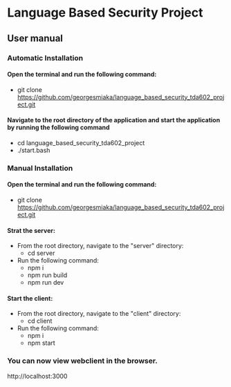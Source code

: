 # Language Based Security Project

## User manual
### Automatic Installation
#### Open the terminal and run the following command:
- git clone https://github.com/georgesmiaka/language_based_security_tda602_project.git
#### Navigate to the root directory of the application and start the application by running the following command
- cd language_based_security_tda602_project
- ./start.bash

### Manual Installation
#### Open the terminal and run the following command:
- git clone https://github.com/georgesmiaka/language_based_security_tda602_project.git
 
#### Strat the server:
- From the root directory, navigate to the "server" directory:
  + cd server
- Run the following command:
  + npm i
  + npm run build
  + npm run dev
  
#### Start the client:
- From the root directory, navigate to the "client" directory:
  + cd client
- Run the following command:
  + npm i
  + npm start

### You can now view webclient in the browser.
http://localhost:3000

